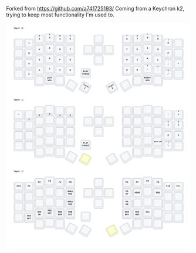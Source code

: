 Forked from https://github.com/a741725193/
Coming from a Keychron k2, trying to keep most functionality I'm used to.

<img src="keymap-drawer/eyelash_sofle.svg" >
